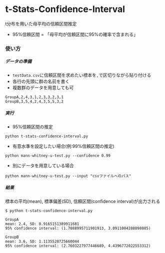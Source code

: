 # t-Stats-Confidence-Interval
t分布を用いた母平均の信頼区間推定
- 95%信頼区間 = 「母平均が信頼区間に95%の確率で含まれる」


### 使い方
##### データの準備
- `testData.csv`に信頼区間を求めたい標本を`,`で区切りながら貼り付ける  
- 各行の先頭に群の名前を書く
- 複数群のデータを用意しても可
```
GroupA,2,4,3,1,2,3,3,2,3,1
GroupB,3,5,4,2,4,3,5,5,3,2
```

##### 実行
- 95%信頼区間の推定
```
python t-stats-confidence-interval.py
```
- 有意水準を設定したい場合(例:99%信頼区間の推定)
```
python mann-whitney-u-test.py --confidence 0.99
```

- 別にデータを用意している場合
```
python mann-whitney-u-test.py --input "csvファイルへのパス"
```

##### 結果
標本の平均(mean), 標準偏差(SD), 信頼区間(confidence interval)が出力される
```
$ python t-stats-confidence-interval.py

GroupA
mean: 2.4, SD: 0.9165151389911681
95% confidence interval: (1.7088995711901913, 3.0911004288098085)

GroupB
mean: 3.6, SD: 1.1135528725660044
95% confidence interval: (2.7603227977446689, 4.4396772022553312)
```
